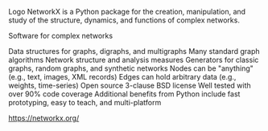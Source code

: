 


Logo
NetworkX is a Python package for the creation, manipulation, and study of the structure, dynamics, and functions of complex networks.

Software for complex networks

Data structures for graphs, digraphs, and multigraphs
Many standard graph algorithms
Network structure and analysis measures
Generators for classic graphs, random graphs, and synthetic networks
Nodes can be "anything" (e.g., text, images, XML records)
Edges can hold arbitrary data (e.g., weights, time-series)
Open source 3-clause BSD license
Well tested with over 90% code coverage
Additional benefits from Python include fast prototyping, easy to teach, and multi-platform

https://networkx.org/
